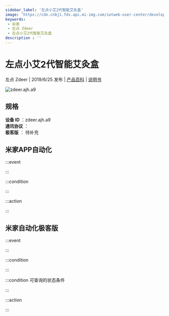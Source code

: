 ```yaml
---
sidebar_label: '左点小艾2代智能艾灸盒'
image: 'https://cdn.cnbj1.fds.api.mi-img.com/iotweb-user-center/developer_167887103405503JLN9jI.png?GalaxyAccessKeyId=AKVGLQWBOVIRQ3XLEW&Expires=9223372036854775807&Signature=ANakoevvcfoEPE0JqKB3/hxdCWM='
keywords: 
 - 米家
 - 左点 Zdeer
 - 左点小艾2代智能艾灸盒
description : ''
---
```

# 左点小艾2代智能艾灸盒

左点 Zdeer | 2019/6/25 发布 | [产品百科](https://home.mi.com/webapp/content/baike/product/index.html?model=zdeer.ajh.a9/) | [说明书](https://home.mi.com/views/introduction.html?model=zdeer.ajh.a9&region=cn)

![zdeer.ajh.a9](https://cdn.cnbj1.fds.api.mi-img.com/iotweb-user-center/developer_167887103405503JLN9jI.png?GalaxyAccessKeyId=AKVGLQWBOVIRQ3XLEW&Expires=9223372036854775807&Signature=ANakoevvcfoEPE0JqKB3/hxdCWM=)

## 规格  
> 
**设备 ID** ：zdeer.ajh.a9  
**通讯协议** ：  
**极客版**  ： 待补充 


## 米家APP自动化  

:::event  

:::

:::condition  

:::

:::action   

:::

## 米家自动化极客版  

:::event  

:::

:::condition  

:::

:::condition 可查询的状态条件  

:::

:::action  

:::

        
